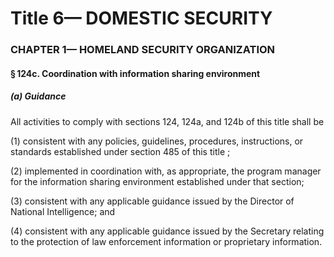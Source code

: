 
# Title 6— DOMESTIC SECURITY
### CHAPTER 1— HOMELAND SECURITY ORGANIZATION
#### § 124c. Coordination with information sharing environment
##### (a) Guidance

All activities to comply with sections 124, 124a, and 124b of this title shall be

(1) consistent with any policies, guidelines, procedures, instructions, or standards established under section 485 of this title ;

(2) implemented in coordination with, as appropriate, the program manager for the information sharing environment established under that section;

(3) consistent with any applicable guidance issued by the Director of National Intelligence; and

(4) consistent with any applicable guidance issued by the Secretary relating to the protection of law enforcement information or proprietary information.
